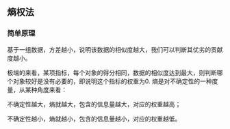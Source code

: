 ## 熵权法
### 简单原理
基于一组数据，方差越小，说明该数据的相似度越大，我们可以判断其优劣的贡献度越小。

极端的来看，某项指标，每个对象的得分相同，数据的相似度达到最大，则判断哪个对象较好是没有必要的，即说明这个指标的权重为0.
熵是对不确定性的一种度量，从某种角度来看：

不确定性越大，熵就越大，包含的信息量越大，对应的权重越高；

不确定性越小，熵就越小，包含的信息量越小，对应的权重越低。
###